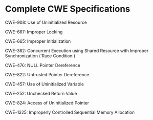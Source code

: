 

# Complete CWE Specifications

CWE-908: Use of Uninitialized Resource

CWE-667: Improper Locking

CWE-665: Improper Initialization

CWE-362: Concurrent Execution using Shared Resource with Improper Synchronization ('Race Condition')

CWE-476: NULL Pointer Dereference

CWE-822: Untrusted Pointer Dereference

CWE-457: Use of Uninitialized Variable

CWE-252: Unchecked Return Value

CWE-824: Access of Uninitialized Pointer

CWE-1325: Improperly Controlled Sequential Memory Allocation